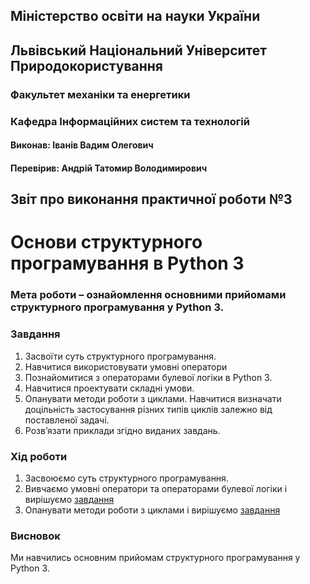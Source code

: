 ## Міністерство освіти на науки України
## Львівський Національний Університет Природокористування
### Факультет механіки та енергетики
### Кафедра Інформаційних систем та технологій

#### Виконав: Іванів Вадим Олегович
#### Перевірив: Андрій Татомир Володимирович

## Звіт про виконання практичної роботи №3
# Основи структурного програмування в Python 3

### Мета роботи – ознайомлення основними прийомами структурного програмування у Python 3.

### Завдання
1. Засвоїти суть структурного програмування.
2. Навчитися використовувати умовні оператори
3. Познайомитися з операторами булевої логіки в Python 3.
4. Навчитися проектувати складні умови.
5. Опанувати методи роботи з циклами. Навчитися визначати доцільність застосування різних типів циклів залежно від поставленої задачі.
6. Розв’язати приклади згідно виданих завдань.

### Хід роботи
1. Засвоюємо суть структурного програмування.
2. Вивчаємо умовні оператори та операторами булевої логіки і вирішуємо [завдання](./conditions.py)
3. Опанувати методи роботи з циклами і вирішуємо [завдання](./loops.py)

### Висновок
Ми навчились основним прийомам структурного програмування у Python 3.